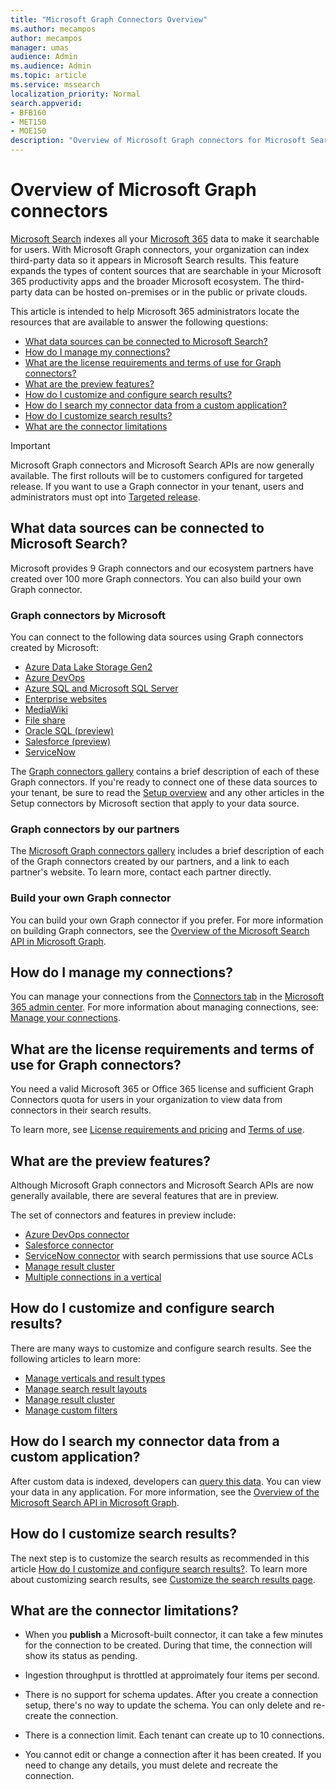 ```yaml
---
title: "Microsoft Graph Connectors Overview"
ms.author: mecampos
author: mecampos
manager: umas
audience: Admin
ms.audience: Admin
ms.topic: article
ms.service: mssearch
localization_priority: Normal
search.appverid:
- BFB160
- MET150
- MOE150
description: "Overview of Microsoft Graph connectors for Microsoft Search"
---
```

<!---Previous ms.author: monaray --->

# Overview of Microsoft Graph connectors

[Microsoft Search](./overview-microsoft-search.md) indexes all your [Microsoft 365](https://www.microsoft.com/microsoft-365) data to make it searchable for users. With Microsoft Graph connectors, your organization can index third-party data so it appears in Microsoft Search results. This feature expands the types of content sources that are searchable in your Microsoft 365 productivity apps and the broader Microsoft ecosystem. The third-party data can be hosted on-premises or in the public or private clouds.

<!---link Microsoft Graph reference in line 19 when we have access to relevant documentation--->

This article is intended to help Microsoft 365 administrators locate the resources that are available to answer the following questions:

* [What data sources can be connected to Microsoft Search?](#what-data-sources-can-be-connected-to-microsoft-search)
* [How do I manage my connections?](#how-do-i-manage-my-connections)
* [What are the license requirements and terms of use for Graph connectors?](#what-are-the-license-requirements-and-terms-of-use-for-graph-connectors)
* [What are the preview features?](#what-are-the-preview-features)
* [How do I customize and configure search results?](#how-do-i-customize-and-configure-search-results)
* [How do I search my connector data from a custom application?](#how-do-i-search-my-connector-data-from-a-custom-application)
* [How do I customize search results?](#how-do-i-customize-search-results)
* [What are the connector limitations](#what-are-the-connector-limitations)

<!---Modify to another note that is more accurate after rollout completion--->
> [!IMPORTANT]
> Microsoft Graph connectors and Microsoft Search APIs are now generally available. The first rollouts will be to customers configured for  targeted release. If you want to use a Graph connector in your tenant, users and administrators must opt into [Targeted release](/microsoft-365/admin/manage/release-options-in-office-365?preserve-view=true&view=o365-worldwide).

<!---Add Value, scenario, example, and/or graphic in December updates--->
<!---Probably remove architecture section below
## Architecture

The following architectural diagram of the Microsoft Graph platform shows how Graph connector content flows through content indexing to user results in [Microsoft Search](./overview-microsoft-search.md) clients. The rest of this section explains each of the key building blocks in the diagram.

![Diagram: on-premises and cloud-based data is pulled by connectors and indexed by the Microsoft Search API, and then the Microsoft Search service delivers the results to users.](media/connectors-overview/highlevel-connectors.png)
Graph connectors can pull data from cloud-based (SaaS) data sources and on-premises data stores. The above diagram shows connections to only two data sources, but you can add connections to up ten sources per tenant.

The Microsoft Graph Connectors API instantiates one connection per data source. Then, the API indexes and stores the data. Established connections interact with Microsoft Search, so users can get search results.

You can use the Microsoft 365 [admin center](https://admin.microsoft.com) to setup and manage any of the Graph connectors by Microsoft. The admin center has a simple user interface that makes it easy to establish the connection to your data source, and monitor connection status and utilization.

***Edit paragraph below***
To create a **connection** to a data source, admins need authenticated access to the data and the entire content repository. The data is fed to the graph connector service for indexing.--->

## What data sources can be connected to Microsoft Search?

Microsoft provides 9 Graph connectors and our ecosystem partners have created over 100 more Graph connectors. You can also build your own Graph connector.

### Graph connectors by Microsoft

You can connect to the following data sources using Graph connectors created by Microsoft:

<!---Add links below when new docs are created--->
* [Azure Data Lake Storage Gen2](azure-data-lake-connector.md)
* [Azure DevOps](azure-devops-connector.md)
* [Azure SQL and Microsoft SQL Server](MSSQL-connector.md)
* [Enterprise websites](enterprise-web-connector.md)
* [MediaWiki](mediawiki-connector.md)
* [File share](fileshare-connector.md)
* [Oracle SQL (preview)](OracleSQL-connector.md)
* [Salesforce (preview)](salesforce-connector.md)
* [ServiceNow](servicenow-connector.md)

The [Graph connectors gallery](connectors-gallery.md) contains a brief description of each of these Graph connectors. If you're ready to connect one of these data sources to your tenant, be sure to read the [Setup overview](configure-connector.md) and any other articles in the Setup connectors by Microsoft section that apply to your data source.

### Graph connectors by our partners

The [Microsoft Graph connectors gallery](connectors-gallery.md) includes a brief description of each of the Graph connectors created by our partners, and a link to each partner's website. To learn more, contact each partner directly.

### Build your own Graph connector

You can build your own Graph connector if you prefer. For more information on building Graph connectors, see the [Overview of the Microsoft Search API in Microsoft Graph](/graph/search-concept-overview).

## How do I manage my connections?

You can manage your connections from the [Connectors tab](https://admin.microsoft.com/Adminportal/Home#/MicrosoftSearch/Connectors) in the [Microsoft 365 admin center](https://admin.microsoft.com/). For more information about managing connections, see: [Manage your connections](manage-connector.md).

## What are the license requirements and terms of use for Graph connectors?

You need a valid Microsoft 365 or Office 365 license and sufficient Graph Connectors quota for users in your organization to view data from connectors in their search results.

To learn more, see [License requirements and pricing](licensing.md) and [Terms of use](terms-of-use.md).

## What are the preview features?

Although Microsoft Graph connectors and Microsoft Search APIs are now generally available, there are several features that are in preview.

The set of connectors and features in preview include:

* [Azure DevOps connector](azure-devops-connector.md)
* [Salesforce connector](salesforce-connector.md)
* [ServiceNow connector](servicenow-connector.md) with search permissions that use source ACLs
* [Manage result cluster](result-cluster.md)
* [Multiple connections in a vertical](customize-search-page.md/#multiple-connections-in-a-vertical)

## How do I customize and configure search results?

There are many ways to customize and configure search results. See the following articles to learn more:

* [Manage verticals and result types](customize-search-page.md)
* [Manage search result layouts](customize-results-layout.md)
* [Manage result cluster](result-cluster.md)
* [Manage custom filters](custom-filters.md)

## How do I search my connector data from a custom application?

After custom data is indexed, developers can [query this data](/graph/search-concept-custom-types). You can view your data in any application. For more information, see the [Overview of the Microsoft Search API in Microsoft Graph](/graph/search-concept-overview).

## How do I customize search results?

The next step is to customize the search results as recommended in this article [How do I customize and configure search results?](#how-do-i-customize-and-configure-search-results). To learn more about customizing search results, see [Customize the search results page](customize-search-page.md).

## What are the connector limitations?

* When you **publish** a Microsoft-built connector, it can take a few minutes for the connection to be created. During that time, the connection will show its status as pending.

* Ingestion throughput is throttled at approimately four items per second.

* There is no support for schema updates. After you create a connection setup, there's no way to update the schema. You can only delete and re-create the connection.

* There is a connection limit. Each tenant can create up to 10 connections.

* You cannot edit or change a connection after it has been created. If you need to change any details, you must delete and recreate the connection.
